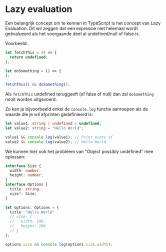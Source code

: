 # Lazy evaluation

Een belangrijk concept om te kennen in TypeScript is het concept van Lazy Evaluation. Dit wil zeggen dat een expressie niet helemaal wordt geëvalueerd als het voorgaande deel al undefined/null of false is.

Voorbeeld:

```typescript codesandbox={"template": "typescript", "filename": "index.ts" }
let fetchThis = () => {
  return undefined;
};

let doSomething = () => {
};

fetchThis() && doSomething();
```

Als `fetchThis` undefined teruggeeft (of false of null) dan zal `doSomething` nooit worden uitgevoerd.&#x20;

Zo kan je bijvoorbeeld enkel de `console.log` functie aanroepen als de waarde die je wil afprinten gedefinieerd is:

```typescript codesandbox={"template": "typescript", "filename": "index.ts" }
let value1: string | undefined = undefined;
let value2: string = "Hello World";

value1 && console.log(value1); // Print niets af
value2 && console.log(value2); // Hello World
```

We kunnen hier ook het probleem van "Object possibly undefined" mee oplossen:

```typescript codesandbox={"template": "typescript", "filename": "index.ts" }
interface Size {
  width: number;
  height: number;
}
interface Options {
  title: string;
  size?: Size;
}

let options: Options = {
  title: "Hello World"
  // size: {
  //   width: 100,
  //   height: 100
  // }
};

options.size && console.log(options.size.width);
```